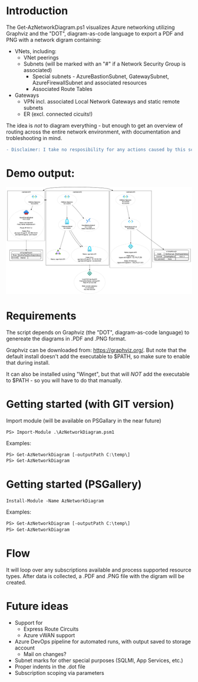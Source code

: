 # Introduction 
The Get-AzNetworkDiagram.ps1 visualizes Azure networking utilizing Graphviz and the "DOT", diagram-as-code language to export a PDF and PNG with a network digram containing:
  - VNets, including:
    - VNet peerings
    - Subnets (will be marked with an "#" if a Network Security Group is associated)
        - Special subnets - AzureBastionSubnet, GatewaySubnet, AzureFirewallSubnet and associated resources
        - Associated Route Tables
  - Gateways
    - VPN incl. associated Local Network Gateways and static remote subnets
    - ER (excl. connected cicuits!)

The idea is _not_ to diagram everything - but enough to get an overview of routing across the entire network environment, with documentation and trobleshooting in mind.

```diff
- Disclaimer: I take no resposibility for any actions caused by this script!
```

# Demo output:
![Demo output](https://github.com/dan-madsen/AzNetworkDiagram/blob/main/DemoOutput/Demo.png)  



# Requirements
The script depends on Graphviz (the "DOT", diagram-as-code language) to genereate the diagrams in .PDF and .PNG format.

Graphviz can be downloaded from: https://graphviz.org/. But note that the default install doesn't add the executable to $PATH, so make sure to enable that during install.

It can also be installed using "Winget", but that will _NOT_ add the executable to $PATH - so you will have to do that manually.

# Getting started (with GIT version)
Import module (will be available on PSGallary in the near future)
```code
PS> Import-Module .\AzNetworkDiagram.psm1
```
Examples:
```diff
PS> Get-AzNetworkDiagram [-outputPath C:\temp\]
PS> Get-AzNetworkDiagram 
```

# Getting started (PSGallery)
```code
Install-Module -Name AzNetworkDiagram
```
Examples:
```diff
PS> Get-AzNetworkDiagram [-outputPath C:\temp\]
PS> Get-AzNetworkDiagram 
```

# Flow
It will loop over any subscriptions available and process supported resource types. After data is collected, a .PDF and .PNG file with the digram will be created.

# Future ideas
- Support for
    - Express Route Circuits
    - Azure vWAN support
- Azure DevOps pipeline for automated runs, with output saved to storage account
    - Mail on changes?
- Subnet marks for other special purposes (SQLMI, App Services, etc.)
- Proper indents in the .dot file
- Subscription scoping via parameters